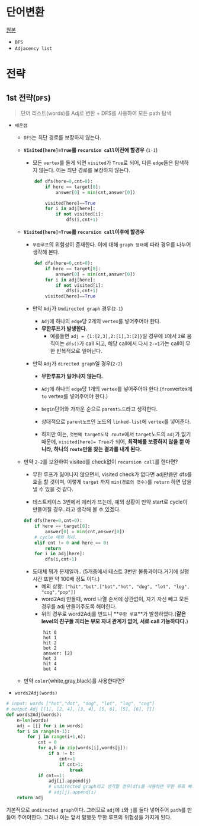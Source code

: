 # 단어변환
[원본](https://programmers.co.kr/learn/courses/30/lessons/43163)
- `BFS`
- `Adjacency list`

# 전략

## 1st 전략(`DFS`)
> 단어 리스트(words)를 Adj로 변환 + DFS를 사용하여 모든 path 탐색

- `배운점`
    - `DFS`는 최단 경로를 보장하지 않는다.
    - **`Visited[here]=True`를 `recursion call`이전에 할경우** (`1-1`)
        -  모든 `vertex`를 돌게 되면 `visited`가 `True`로 되어, 다른 `edge`들은 탐색하지 않는다. 이는 최단 경로를 보장하지 않는다. 
        ```python
            def dfs(here=0,cnt=0):
                if here == target[0]:
                    answer[0] = min(cnt,answer[0])

                visited[here]==True
                for i in adj[here]:
                    if not visited[i]:
                        dfs(i,cnt+1)
        ```

        
    - **`Visited[here]=True`를 `recursion call`이후에 할경우**
        - `무한루프`의 위험성이 존재한다. 이에 대해 `graph 형태`에 따라 경우를 나누어 생각해 본다.
        ```python
            def dfs(here=0,cnt=0):
                if here == target[0]:
                    answer[0] = min(cnt,answer[0])
                for i in adj[here]:
                    if not visited[i]:
                        dfs(i,cnt+1)
                visited[here]==True
        ```
        - 만약 `Adj`가 `Undirected graph` 경우(`2-1`)
            - `Adj`에 하나의 `edge`당 2개의 `vertex`를 넣어주어야 한다.
            - **무한루프가 발생한다.**
                - 예를들면 `adj = {1:[2,3],2:[1],3:[2]}`일 경우에 `1`에서 `2`로 움직이는 `dfs()`가 call 되고, 해당 call에서 다시 `2->1`가는 call이 무한 반복적으로 일어난다.

        - 만약 `Adj`가 `directed graph`일 경우(`2-2`)
            - **무한루프가 일어나지 않는다.**
            - `Adj`에 하나의 `edge`당 1개의 `vertex`를 넣어주어야 한다.(`from`vertex에 `to` vertex를 넣어주어야 한다.)
            - `begin`단어와 가까운 순으로 `parent노드`라고 생각한다.
            - 상대적으로 `parent노드`인 노드의 `linked-list`에 `vertex`를 넣어준다.
            
            - 하지만 이는, `첫번쨰 target도착 route`에서 `target`노드의 `adj`가 없기 때문에, `visited[here]= True`가 되어, **최적해를 보증하지 않을 뿐 아니라, 하나의 `route`만을 찾는 결과를 내게 된다.**

    - 만약 `2-2`를 보완하여 visited를 check없이 `recursion call`를 한다면?
        - 무한 루프가 잃어나지 않으면서, visited check가 없다면 adj만큼만 dfs를 호출 할 것이며, 이렇게 `target` 까지 `min(경로의 갯수)`를 `return` 하면 답을 낼 수 있을 것 같다.
        
        - 테스트케이스 3번에서 에러가 뜨는데, 예외 상황이 만약 start로 cycle이 만들어질 경우..라고 생각해 볼 수 있겠다.
        ```python
        def dfs(here=0,cnt=0):
            if here == target[0]:
                answer[0] = min(cnt,answer[0])
            # cycle 예외 처리.
            elif cnt != 0 and here == 0:
                return
            for i in adj[here]:
                dfs(i,cnt+1)
        ```
        - 도대체 뭐가 문제일까.. (5개중에서 테스트 3번만 불통과이다.거기에 실행시간 또한 약 100배 정도 이다.)
            - 예외 상황: `("hit","bot",["bot","hot", "dog", "lot", "log", "cog","pop"])`
            - word2Adj 만들때, word 나열 순서에 상관없이, 자기 자신 빼고 모든 경우를 adj 만들어주도록 해야한다.
            - 위의 경우로 word2Adj를 만드니 **`무한 루프`**가 발생하였다.(**같은 level의 친구들 끼리는 부모 자녀 관계가 없어, 서로 call 가능하다다.**)
            ```
                hit 0
                hot 1
                hit 2
                bot 2
                answer: [2]
                hot 3
                hit 4
                bot 4
            ```

    - 만약 `color`(white,gray,black)를 사용한다면?


- `words2Adj(words)`
```python
# input: words ["hot","dot", "dog", "lot", "log", "cog"]
# output Adj [[1], [2, 4], [3, 4], [5, 6], [5], [6], []]
def words2Adj(words):
    n=len(words)
    adj = [[] for i in words]
    for i in range(n-1):
        for j in range(i+1,n):
            cnt = 0
            for a,b in zip(words[i],words[j]):
                if a != b: 
                    cnt+=1
                    if cnt>1:
                        break
            if cnt==1:
                adj[i].append(j)
                # undirected graph라고 생각할 경우(dfs를 사용하면 무한 루프 빠지게 된다.)
                # adj[j].append(i)
    return adj
```
기본적으로 `undirected graph`이다. 그러므로 `adj`에 `i`와 `j`를 둘다 넣어주어 `path`를 만들어 주어야한다. 그러나 이는 앞서 말했듯 무한 루프의 위험성을 가지게 된다.



